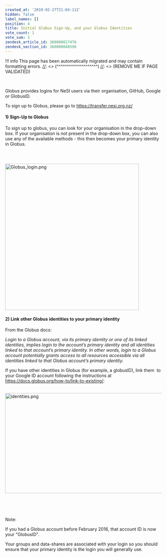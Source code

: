 ```yaml
---
created_at: '2019-02-27T21:04:11Z'
hidden: false
label_names: []
position: 4
title: Initial Globus Sign-Up, and your Globus Identities
vote_count: 1
vote_sum: 1
zendesk_article_id: 360000817476
zendesk_section_id: 360000040596
---
```



[//]: <> (REMOVE ME IF PAGE VALIDATED)
[//]: <> (vvvvvvvvvvvvvvvvvvvv)
!!! info
    This page has been automatically migrated and may contain formatting errors.
[//]: <> (^^^^^^^^^^^^^^^^^^^^)
[//]: <> (REMOVE ME IF PAGE VALIDATED)
<p> </p>
<p>Globus provides logins for NeSI users via their organisation, GitHub, Google or GlobusID.</p>
<p>To sign up to Globus, please go to <a href="https://transfer.nesi.org.nz/">https://transfer.nesi.org.nz/</a></p>
<h4 id="h_01HD00W845M1ZH7A82M5FWPQ64">1) Sign-Up to Globus</h4>
<p id="01HD0166ZTZ733HE07DTJSKRFF">To sign up to globus, you can look for your organisation in the drop-down box. If your organisation is not present in the drop-down box, you can also use any of the available methods - this then becomes your primary identity in Globus.</p>
<h4 id="h_01HD00W845993S0BC7GA09DX7H"> </h4>
<p><img src="https://support.nesi.org.nz/hc/article_attachments/8157051408655" alt="Globus_login.png" width="430" height="471"></p>
<h4 id="h_01HD015GC7TX924PSB9EVBM2AC">2) Link other Globus identities to your primary identity</h4>
<p>From the Globus docs:</p>
<p><em>Login to a Globus account, via its primary identity or one of its linked identities, implies login to the account’s primary identity and all identities linked to that account’s primary identity. In other words, login to a Globus account potentially grants access to all resources accessible via all identities linked to that Globus account’s primary identity.</em></p>
<p>If you have other identities in Globus (for example, a globusID), link them  to your Google ID account following the instructions at <a href="https://docs.globus.org/how-to/link-to-existing/" target="_self">https://docs.globus.org/how-to/link-to-existing/</a>:</p>
<p> <img src="https://support.nesi.org.nz/hc/article_attachments/360001715615" alt="identities.png" width="1382" height="322"></p>
<p> </p>
<p> </p>
<p>Note: </p>
<p>If you had a Globus account before February 2016, that account ID is now your "GlobusID".</p>
<p>Your groups and data-shares are associated with your login so you should ensure that your primary identity is the login you will generally use.</p>
<p> </p>
<p> </p>
<p> </p>
<p> </p>
<p> </p>
<p> </p>
<p> </p>
<p> </p>
<p> </p>